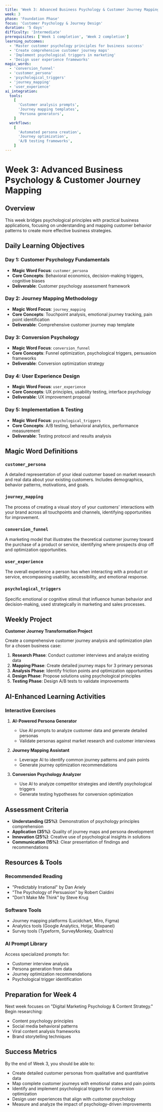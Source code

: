 ```yaml
---
title: 'Week 3: Advanced Business Psychology & Customer Journey Mapping'
week: 3
phase: 'Foundation Phase'
focus: 'Customer Psychology & Journey Design'
duration: '5 days'
difficulty: 'Intermediate'
prerequisites: ['Week 1 completion', 'Week 2 completion']
learning_outcomes:
  - 'Master customer psychology principles for business success'
  - 'Create comprehensive customer journey maps'
  - 'Implement psychological triggers in marketing'
  - 'Design user experience frameworks'
magic_words:
  - 'conversion_funnel'
  - 'customer_persona'
  - 'psychological_triggers'
  - 'journey_mapping'
  - 'user_experience'
ai_integration:
  tools:
    [
      'Customer analysis prompts',
      'Journey mapping templates',
      'Persona generators',
    ]
  workflows:
    [
      'Automated persona creation',
      'Journey optimization',
      'A/B testing frameworks',
    ]
---
```


# Week 3: Advanced Business Psychology & Customer Journey Mapping

## Overview

This week bridges psychological principles with practical business applications, focusing on understanding and mapping customer behavior patterns to create more effective business strategies.

## Daily Learning Objectives

### Day 1: Customer Psychology Fundamentals

- **Magic Word Focus**: `customer_persona`
- **Core Concepts**: Behavioral economics, decision-making triggers, cognitive biases
- **Deliverable**: Customer psychology assessment framework

### Day 2: Journey Mapping Methodology

- **Magic Word Focus**: `journey_mapping`
- **Core Concepts**: Touchpoint analysis, emotional journey tracking, pain point identification
- **Deliverable**: Comprehensive customer journey map template

### Day 3: Conversion Psychology

- **Magic Word Focus**: `conversion_funnel`
- **Core Concepts**: Funnel optimization, psychological triggers, persuasion frameworks
- **Deliverable**: Conversion optimization strategy

### Day 4: User Experience Design

- **Magic Word Focus**: `user_experience`
- **Core Concepts**: UX principles, usability testing, interface psychology
- **Deliverable**: UX improvement proposal

### Day 5: Implementation & Testing

- **Magic Word Focus**: `psychological_triggers`
- **Core Concepts**: A/B testing, behavioral analytics, performance measurement
- **Deliverable**: Testing protocol and results analysis

## Magic Word Definitions

### `customer_persona`

A detailed representation of your ideal customer based on market research and real data about your existing customers. Includes demographics, behavior patterns, motivations, and goals.

### `journey_mapping`

The process of creating a visual story of your customers' interactions with your brand across all touchpoints and channels, identifying opportunities for improvement.

### `conversion_funnel`

A marketing model that illustrates the theoretical customer journey toward the purchase of a product or service, identifying where prospects drop off and optimization opportunities.

### `user_experience`

The overall experience a person has when interacting with a product or service, encompassing usability, accessibility, and emotional response.

### `psychological_triggers`

Specific emotional or cognitive stimuli that influence human behavior and decision-making, used strategically in marketing and sales processes.

## Weekly Project

**Customer Journey Transformation Project**

Create a comprehensive customer journey analysis and optimization plan for a chosen business case:

1. **Research Phase**: Conduct customer interviews and analyze existing data
2. **Mapping Phase**: Create detailed journey maps for 3 primary personas
3. **Analysis Phase**: Identify friction points and optimization opportunities
4. **Design Phase**: Propose solutions using psychological principles
5. **Testing Phase**: Design A/B tests to validate improvements

## AI-Enhanced Learning Activities

### Interactive Exercises

1. **AI-Powered Persona Generator**
   - Use AI prompts to analyze customer data and generate detailed personas
   - Validate personas against market research and customer interviews

2. **Journey Mapping Assistant**
   - Leverage AI to identify common journey patterns and pain points
   - Generate journey optimization recommendations

3. **Conversion Psychology Analyzer**
   - Use AI to analyze competitor strategies and identify psychological triggers
   - Generate testing hypotheses for conversion optimization

## Assessment Criteria

- **Understanding (25%)**: Demonstration of psychology principles comprehension
- **Application (35%)**: Quality of journey maps and persona development
- **Innovation (25%)**: Creative use of psychological insights in solutions
- **Communication (15%)**: Clear presentation of findings and recommendations

## Resources & Tools

### Recommended Reading

- "Predictably Irrational" by Dan Ariely
- "The Psychology of Persuasion" by Robert Cialdini
- "Don't Make Me Think" by Steve Krug

### Software Tools

- Journey mapping platforms (Lucidchart, Miro, Figma)
- Analytics tools (Google Analytics, Hotjar, Mixpanel)
- Survey tools (Typeform, SurveyMonkey, Qualtrics)

### AI Prompt Library

Access specialized prompts for:

- Customer interview analysis
- Persona generation from data
- Journey optimization recommendations
- Psychological trigger identification

## Preparation for Week 4

Next week focuses on "Digital Marketing Psychology & Content Strategy." Begin researching:

- Content psychology principles
- Social media behavioral patterns
- Viral content analysis frameworks
- Brand storytelling techniques

## Success Metrics

By the end of Week 3, you should be able to:

- Create detailed customer personas from qualitative and quantitative data
- Map complete customer journeys with emotional states and pain points
- Identify and implement psychological triggers for conversion optimization
- Design user experiences that align with customer psychology
- Measure and analyze the impact of psychology-driven improvements
